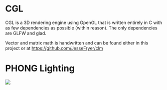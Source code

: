 # CGL
CGL is a 3D rendering engine using OpenGL that is written entirely in C with 
as few dependencies as possible (within reason). The only dependencies are GLFW
and glad. 

Vector and matrix math is handwritten and can be found either in this project
or at https://github.com/JesseFryer/clm

# PHONG Lighting
![](https://github.com/JesseFryer/CGL/blob/main/gifs/showcase1.gifs)
